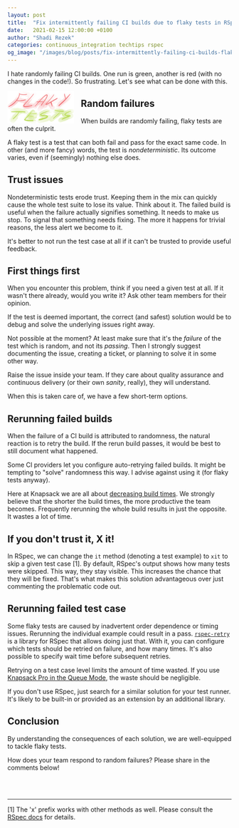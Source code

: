 ```yaml
---
layout: post
title:  "Fix intermittently failing CI builds due to flaky tests in RSpec"
date:   2021-02-15 12:00:00 +0100
author: "Shadi Rezek"
categories: continuous_integration techtips rspec
og_image: "/images/blog/posts/fix-intermittently-failing-ci-builds-flaky-tests-rspec/flaky_tests.jpeg"
---
```


I hate randomly failing CI builds. One run is green, another is red (with no changes in the code!). So frustrating. Let's see what can be done with this.

<img src="/images/blog/posts/fix-intermittently-failing-ci-builds-flaky-tests-rspec/flaky_tests.jpeg" style="width:150px;margin-right: 15px;float:left;" alt="CI Builds, Flaky Tests, Knapsack Pro" />

## Random failures

When builds are randomly failing, flaky tests are often the culprit.

A flaky test is a test that can both fail and pass for the exact same code. In other (and more fancy) words, the test is _nondeterministic_. Its outcome varies, even if (seemingly) nothing else does.

## Trust issues

Nondeterministic tests erode trust. Keeping them in the mix can quickly cause the whole test suite to lose its value. Think about it. The failed build is useful when the failure actually signifies something. It needs to make us stop. To signal that something needs fixing. The more it happens for trivial reasons, the less alert we become to it.

It's better to not run the test case at all if it can't be trusted to provide useful feedback.

## First things first

When you encounter this problem, think if you need a given test at all. If it wasn't there already, would you write it? Ask other team members for their opinion.

If the test is deemed important, the correct (and safest) solution would be to debug and solve the underlying issues right away.

Not possible at the moment? At least make sure that it's the _failure_ of the test which is random, and not its _passing_. Then I strongly suggest documenting the issue, creating a ticket, or planning to solve it in some other way.

Raise the issue inside your team. If they care about quality assurance and continuous delivery (or their own _sanity_, really), they will understand.

When this is taken care of, we have a few short-term options.

## Rerunning failed builds

When the failure of a CI build is attributed to randomness, the natural reaction is to retry the build. If the rerun build passes, it would be best to still document what happened.

Some CI providers let you configure auto-retrying failed builds. It might be tempting to "solve" randomness this way. I advise against using it (for flaky tests anyway).

Here at Knapsack we are all about [decreasing build times](https://knapsackpro.com/?utm_source=docs_knapsackpro&utm_medium=blog_post&utm_campaign=fix-intermittently-failing-ci-builds-flaky-tests-rspec). We strongly believe that the shorter the build times, the more productive the team becomes. Frequently rerunning the whole build results in just the opposite. It wastes a lot of time.

## If you don't trust it, X it!

In RSpec, we can change the `it` method (denoting a test example) to `xit` to skip a given test case [1]. By default, RSpec's output shows how many tests were skipped. This way, they stay visible. This increases the chance that they will be fixed. That's what makes this solution advantageous over just commenting the problematic code out.

## Rerunning failed test case

Some flaky tests are caused by inadvertent order dependence or timing issues. Rerunning the individual example could result in a pass. [`rspec-retry`](https://github.com/NoRedInk/rspec-retry) is a library for RSpec that allows doing just that. With it, you can configure which tests should be retried on failure, and how many times. It's also possible to specify wait time before subsequent retries.

Retrying on a test case level limits the amount of time wasted. If you use [Knapsack Pro in the Queue Mode](https://docs.knapsackpro.com/2020/how-to-speed-up-ruby-and-javascript-tests-with-ci-parallelisation#dynamic-tests-split---queue-mode), the waste should be negligible.

If you don't use RSpec, just search for a similar solution for your test runner. It's likely to be built-in or provided as an extension by an additional library.

## Conclusion

By understanding the consequences of each solution, we are well-equipped to tackle flaky tests.

How does your team respond to random failures? Please share in the comments below!

<br/><br/>

___
[1] The 'x' prefix works with other methods as well. Please consult the [RSpec docs](https://relishapp.com/rspec/rspec-core/v/3-9/docs/pending-and-skipped-examples/skip-examples) for details.


